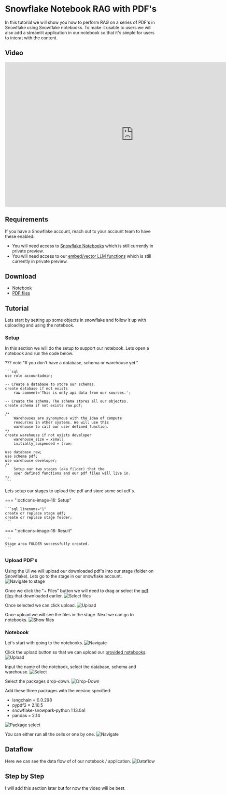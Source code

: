 # Snowflake Notebook RAG with PDF's
In this tutorial we will show you how to perform RAG on a series of PDF's in Snowflake using Snowflake notebooks. To make it usable to users we will also add a streamlit application in our notebook so that it's simple for users to interat with the content.

## Video
<iframe width="850px" height="478px" src="https://www.youtube.com/embed/SZAAIAl31UI?si=UK4jA8fDrbm2vlFi" style="display:block;" title="YouTube video player" frameborder="0" allow="accelerometer; autoplay; clipboard-write; encrypted-media; gyroscope; picture-in-picture; web-share" allowfullscreen></iframe>

## Requirements
If you have a Snowflake account, reach out to your account team to have these enabled.  

- You will need access to [Snowflake Notebooks](https://docs.snowflake.com/LIMITEDACCESS/snowsight-notebooks/ui-snowsight-notebooks-about) which is still currently in private preview.  
- You will need access to our [embed/vector LLM functions](https://docs.snowflake.com/LIMITEDACCESS/vector-data-type) which is still currently in private preview.  

## Download
- [Notebook](https://sfc-gh-dwilczak.github.io/tutorials/snowflake/notebooks/RAG/pdf/data/notebook.ipynb)
- [PDF files](https://sfc-gh-dwilczak.github.io/tutorials/snowflake/notebooks/RAG/pdf/data/pdfs.zip)

## Tutorial
Lets start by setting up some objects in snowflake and follow it up with uploading and using the notebook.

### Setup
In this section we will do the setup to support our notebook. Lets open a notebook and run the code below.

??? note "If you don't have a database, schema or warehouse yet."

    ```sql
    use role accountadmin;
    
    -- Create a database to store our schemas.
    create database if not exists 
        raw comment='This is only api data from our sources.';

    -- Create the schema. The schema stores all our objectss.
    create schema if not exists raw.pdf;

    /*
        Warehouses are synonymous with the idea of compute
        resources in other systems. We will use this
        warehouse to call our user defined function.
    */
    create warehouse if not exists developer 
        warehouse_size = xsmall
        initially_suspended = true;

    use database raw;
    use schema pdf;
    use warehouse developer;
    /*
        Setup our two stages (aka filder) that the
        user defined functions and our pdf files will live in.
    */
    ```

Lets setup our stages to upload the pdf and store some sql udf's.

=== ":octicons-image-16: Setup"

    ```sql linenums="1"
    create or replace stage udf;
    create or replace stage folder;
    ```

=== ":octicons-image-16: Result"

    ```
    Stage area FOLDER successfully created. 
    ```


### Upload PDF's
Using the UI we will upload our downloaded pdf's into our stage (folder on Snowflake). Lets go to the stage in our snowflake account.
![Navigate to stage](images/10.png)

Once we click the "+ Files" button we will need to drag or select the [pdf files](https://sfc-gh-dwilczak.github.io/tutorials/snowflake/notebooks/RAG/pdf/data/pdfs.zip) that downloaded earlier.
![Select files](images/11.png)

Once selected we can click upload.
![Upload](images/12.png)

Once upload we will see the files in the stage. Next we can go to notebooks.
![Show files](images/13.png)

### Notebook
Let's start with going to the notebooks.
![Navigate](images/01.png)

Click the upload button so that we can upload our [provided notebooks]().
![Upload](images/02.png)

Input the name of the notebook, select the database, schema and warehouse.
![Select](images/03.png)

Select the packages drop-down.
![Drop-Down](images/04.png)

Add these three packages with the version specified:  

- langchain  = 0.0.298
- pypdf2 = 2.10.5
- snowflake-snowpark-python 1.13.0a1  
- pandas = 2.14

![Package select](images/14.png)

You can either run all the cells or one by one.
![Navigate](images/06.png)

## Dataflow
Here we can see the data flow of of our notebook / application.
![Dataflow](images/07.png)

## Step by Step
I will add this section later but for now the video will be best. 

